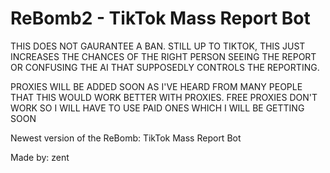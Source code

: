 # ReBomb2 - TikTok Mass Report Bot

THIS DOES NOT GAURANTEE A BAN. STILL UP TO TIKTOK, THIS JUST INCREASES THE CHANCES OF THE RIGHT PERSON SEEING THE REPORT OR CONFUSING THE AI THAT SUPPOSEDLY CONTROLS THE REPORTING.

PROXIES WILL BE ADDED SOON AS I'VE HEARD FROM MANY PEOPLE THAT THIS WOULD WORK BETTER WITH PROXIES. FREE PROXIES DON'T WORK SO I WILL HAVE TO USE PAID ONES WHICH I WILL BE GETTING SOON

Newest version of the ReBomb: TikTok Mass Report Bot

Made by: zent
